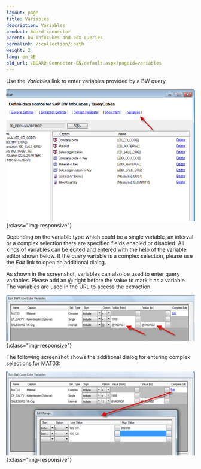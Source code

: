 ```yaml
---
layout: page
title: Variables
description: Variables
product: board-connector
parent: bw-infocubes-and-bex-queries
permalink: /:collection/:path
weight: 2
lang: en_GB
old_url: /BOARD-Connector-EN/default.aspx?pageid=variables
---
```


Use the *Variables* link to enter variables provided by a BW query. 

![BWCube-Variables-01](/img/content/BWCube-Variables-01.png){:class="img-responsive"}

Depending on the variable type which could be a single variable, an interval or a complex selection there are specified fields enabled or disabled. All kinds of variables can be edited and entered with the help of the variable editor shown below. If the query variable is a complex selection, please use the *Edit* link to open an additional dialog.

As shown in the screenshot, variables can also be used to enter query variables. Please add an @ right before the value to mark it as a variable. The variables are used in the URL to access the extraction.

![BWCube-Variables-02](/img/content/BWCube-Variables-02.png){:class="img-responsive"}

The following screenshot shows the additional dialog for entering complex selections for MAT03:

![BWCube-Variables-03](/img/content/BWCube-Variables-03.png){:class="img-responsive"}